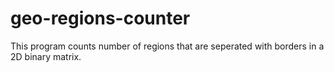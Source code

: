 # geo-regions-counter
This program counts number of regions that are seperated with borders in a 2D binary matrix. 

